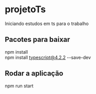 # projetoTs
Iniciando estudos em ts para o trabalho
## Pacotes para baixar
npm install\
npm install typescript@4.2.2 --save-dev

## Rodar a aplicação
npm run start 

